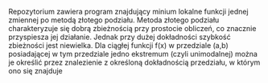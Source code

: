Repozytorium zawiera program znajdujący minium lokalne funkcji jednej zmiennej po metodą złotego podziału. Metoda złotego podziału charakteryzuje się dobrą zbieżnością przy prostocie obliczeń, co znacznie przyspiesza jej działanie. Jednak przy dużej dokładności szybkość zbieżności jest niewielka.
Dla ciągłej funkcji f(x) w przedziale (a,b) posiadającej w tym przedziale jedno ekstremum (czyli unimodalnej) można je określić przez znalezienie z określoną dokładnością przedziału, w którym ono się znajduje